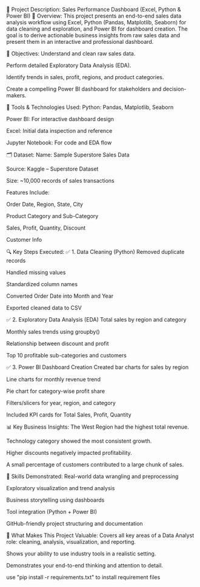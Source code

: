📝 Project Description: Sales Performance Dashboard (Excel, Python & Power BI)
🔰 Overview:
This project presents an end-to-end sales data analysis workflow using Excel, Python (Pandas, Matplotlib, Seaborn) for data cleaning and exploration, and Power BI for dashboard creation. The goal is to derive actionable business insights from raw sales data and present them in an interactive and professional dashboard.

🎯 Objectives:
Understand and clean raw sales data.

Perform detailed Exploratory Data Analysis (EDA).

Identify trends in sales, profit, regions, and product categories.

Create a compelling Power BI dashboard for stakeholders and decision-makers.

🧰 Tools & Technologies Used:
Python: Pandas, Matplotlib, Seaborn

Power BI: For interactive dashboard design

Excel: Initial data inspection and reference

Jupyter Notebook: For code and EDA flow

🗂️ Dataset:
Name: Sample Superstore Sales Data

Source: Kaggle – Superstore Dataset

Size: ~10,000 records of sales transactions

Features Include:

Order Date, Region, State, City

Product Category and Sub-Category

Sales, Profit, Quantity, Discount

Customer Info

🔍 Key Steps Executed:
✅ 1. Data Cleaning (Python)
Removed duplicate records

Handled missing values

Standardized column names

Converted Order Date into Month and Year

Exported cleaned data to CSV

✅ 2. Exploratory Data Analysis (EDA)
Total sales by region and category

Monthly sales trends using groupby()

Relationship between discount and profit

Top 10 profitable sub-categories and customers

✅ 3. Power BI Dashboard Creation
Created bar charts for sales by region

Line charts for monthly revenue trend

Pie chart for category-wise profit share

Filters/slicers for year, region, and category

Included KPI cards for Total Sales, Profit, Quantity

📊 Key Business Insights:
The West Region had the highest total revenue.

Technology category showed the most consistent growth.

Higher discounts negatively impacted profitability.

A small percentage of customers contributed to a large chunk of sales.

💼 Skills Demonstrated:
Real-world data wrangling and preprocessing

Exploratory visualization and trend analysis

Business storytelling using dashboards

Tool integration (Python + Power BI)

GitHub-friendly project structuring and documentation

🔗 What Makes This Project Valuable:
Covers all key areas of a Data Analyst role: cleaning, analysis, visualization, and reporting.

Shows your ability to use industry tools in a realistic setting.

Demonstrates your end-to-end thinking and attention to detail.



use "pip install -r requirements.txt" to install requirement files 
